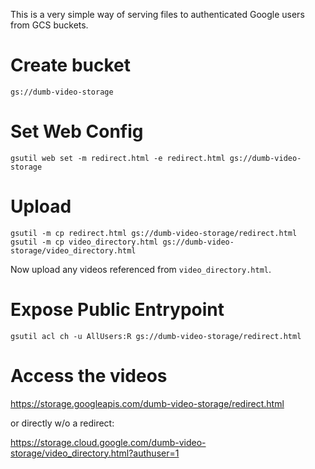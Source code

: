 This is a very simple way of serving files to authenticated Google users from GCS buckets.

# Create bucket 
`gs://dumb-video-storage`

# Set Web Config
```
gsutil web set -m redirect.html -e redirect.html gs://dumb-video-storage
```

# Upload
```
gsutil -m cp redirect.html gs://dumb-video-storage/redirect.html
gsutil -m cp video_directory.html gs://dumb-video-storage/video_directory.html
```

Now upload any videos referenced from `video_directory.html`.

# Expose Public Entrypoint
```
gsutil acl ch -u AllUsers:R gs://dumb-video-storage/redirect.html
```

# Access the videos
https://storage.googleapis.com/dumb-video-storage/redirect.html

or directly w/o a redirect:

https://storage.cloud.google.com/dumb-video-storage/video_directory.html?authuser=1

